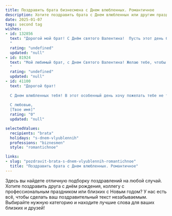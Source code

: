 ```yaml
---
title: Поздравить брата бизнесмена с Днем влюбленных. Романтичное
description: Хотите поздравить брата с Днем влюбленных или другим праздником? Наш ИИ создаст незабываемое поздравление, а вы обязательно выделитесь среди других.  
date: 2025-01-07
tags: second tag
wishes:
- id: 132856
  text: "Дорогой мой брат! С Днём святого Валентина!  Пусть этот день будет полон любви, нежности и романтики,  а твоя жизнь –  яркой, успешной и, конечно же,  полной взаимных чувств.  Желаю тебе океан счастья и  бесконечного вдохновения, как в бизнесе, так и в любви!
  "
  rating: "undefined"
  updated: "null"
- id: 81924
  text: "Мой любимый брат, с Днем Святого Валентина! Желаю тебе, чтобы твоя бизнес-империя процветала, а сердце всегда было заполнено любовью и теплотой. Пусть каждый день будет наполнен романтикой, заботой и нежностью, а ты, как настоящий бизнесмен, будешь умело управлять семейным благополучием!
  "
  rating: "undefined"
  updated: "null"
- id: 41100
  text: "Дорогой брат!
  
  С Днем влюбленных тебя! В этот особенный день хочу пожелать тебе не только успехов в бизнесе, но и настоящей романтики в жизни. Пусть каждый день будет наполнен любовью и теплом, а твое сердце бьется в унисон с любимым человеком. Важно помнить, что самые ценные инвестиции — это не только деньги, но и чувства. Желаю тебе найти ту самую, с которой вы сможете строить свое счастье, делиться мечтами и создавать незабываемые моменты. Пусть счастье приходит туда, где есть любовь, а твоя жизнь будет ярким романом!
  
  С любовью,
  [Твое имя]"
  rating: "0"
  updated: "null"

selectedValues:
  recipients: "brata"
  holidays: "s-dnem-vlyublennih"
  professions: "biznesmen"
  style: "romantichnoe"

links:
- slug: "pozdravit-brata-s-dnem-vlyublennih-romantichnoe"
  title: "Поздравить брата с Днем влюбленных. Романтичное"
---
```


Здесь вы найдете отличную подборку поздравлений на любой случай. 
Хотите поздравить друга с днём рождения, коллегу с профессиональным праздником или близких с Новым годом? У нас есть всё, чтобы сделать ваш поздравительный текст незабываемым. Выбирайте нужную категорию и находите лучшие слова для ваших близких и друзей!

